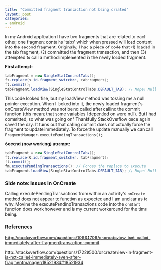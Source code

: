 ```yaml
---
title: "Committed fragment transaction not being created"
layout: post
categories:
- android
---
```


In my Android application I have two fragments that are related to each other; one fragment contains 'tabs' which when pressed will load content into the second fragment. 
Originally, I had a piece of code that (1) loaded in the tab fragment, (2) committed the fragment transaction, and then (3) attempted to call a method implemented in the newly loaded fragment.

<!-- more -->


**First attempt:**

```java
tabFragment = new SingleStatControlTabs();
ft.replace(R.id.fragment_switcher, tabFragment);
ft.commit();
tabFragment.loadView(SingleStatControlTabs.DEFAULT_TAB); // Nope! Null pointer exception found here...
```

This code looked fine, but my loadView method was tossing me a null pointer exception. When I looked into it, the newly loaded fragment's onCreateView method was not being called after calling the commit function (this meant that some variables I depended on were null). But I had committed, so what was going on? Thankfully StackOverflow once again saved the day. It turns out that calling commit does not actually force the fragment to update immediately. To force the update manually we can call `FragmentManager.executePendingTransactions();`.


**Second (now working) attempt:**

```java
tabFragment = new SingleStatControlTabs();
ft.replace(R.id.fragment_switcher, tabFragment);
ft.commit();
fm.executePendingTransactions(); // Forces the replace to execute
tabFragment.loadView(SingleStatControlTabs.DEFAULT_TAB); // Nope! Null pointer exception found here...
```

### Side note: Issues in OnCreate
Calling executePendingTransactions from within an activity's `onCreate` method does not appear to function as expected and I am unclear as to why. Moving the executePendingTransactions code into the `onStart` function does work however and is my current workaround for the time being.

### References 
http://stackoverflow.com/questions/10864708/oncreateview-isnt-called-immediately-after-fragmenttransaction-commit

http://stackoverflow.com/questions/17229500/oncreateview-in-fragment-is-not-called-immediately-even-after-fragmentmanager/18521934#18521934
